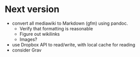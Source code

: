 # Next version

+ convert all mediawiki to Markdown (gfm) using pandoc. 
  + Verify that formatting is reasonable
  + Figure out wikilinks
  + Images?
+ use Dropbox API to read/write, with local cache for reading
+ consider Grav